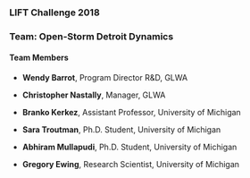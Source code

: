 ### LIFT Challenge 2018

### Team: Open-Storm Detroit Dynamics


#### Team Members

* **Wendy Barrot**, Program Director R&D, GLWA

* **Christopher Nastally**, Manager, GLWA

* **Branko Kerkez**, Assistant Professor, University of Michigan

* **Sara Troutman**, Ph.D. Student, University of Michigan

* **Abhiram Mullapudi**, Ph.D. Student, University of Michigan

* **Gregory Ewing**, Research Scientist, University of Michigan